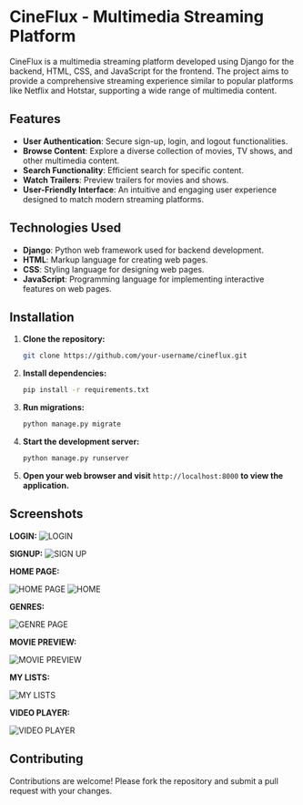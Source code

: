 # CineFlux - Multimedia Streaming Platform

CineFlux is a multimedia streaming platform developed using Django for the backend, HTML, CSS, and JavaScript for the frontend. The project aims to provide a comprehensive streaming experience similar to popular platforms like Netflix and Hotstar, supporting a wide range of multimedia content.

## Features

- **User Authentication**: Secure sign-up, login, and logout functionalities.
- **Browse Content**: Explore a diverse collection of movies, TV shows, and other multimedia content.
- **Search Functionality**: Efficient search for specific content.
- **Watch Trailers**: Preview trailers for movies and shows.
- **User-Friendly Interface**: An intuitive and engaging user experience designed to match modern streaming platforms.

## Technologies Used

- **Django**: Python web framework used for backend development.
- **HTML**: Markup language for creating web pages.
- **CSS**: Styling language for designing web pages.
- **JavaScript**: Programming language for implementing interactive features on web pages.

## Installation

1. **Clone the repository:**

    ```bash
    git clone https://github.com/your-username/cineflux.git
    ```

2. **Install dependencies:**

    ```bash
    pip install -r requirements.txt
    ```

3. **Run migrations:**

    ```bash
    python manage.py migrate
    ```

4. **Start the development server:**

    ```bash
    python manage.py runserver
    ```

5. **Open your web browser and visit** `http://localhost:8000` **to view the application.**

## Screenshots
**LOGIN:**
![LOGIN](https://github.com/nandu1331/CineFlux/assets/116256681/e2f051b7-6e6c-49cc-91cc-5f5d90c80954)

**SIGNUP:**
![SIGN UP](https://github.com/nandu1331/CineFlux/assets/116256681/f0c18cce-44ac-457b-a52f-982e22bbeaa2)

**HOME PAGE:**

![HOME PAGE](https://github.com/nandu1331/CineFlux/assets/116256681/c76798b3-f56b-43a5-93e3-db3d54759a22)
![HOME](https://github.com/nandu1331/CineFlux/assets/116256681/0d92b7d1-befe-477f-9e9b-ed74cd26b574)

**GENRES:**

![GENRE PAGE](https://github.com/nandu1331/CineFlux/assets/116256681/08e6bf71-e838-4e65-bc5a-03023b36df38)

**MOVIE PREVIEW:**

![MOVIE PREVIEW](https://github.com/nandu1331/CineFlux/assets/116256681/c5dc8a9e-c519-4515-9738-25f7fd64bf8e)

**MY LISTS:**

![MY LISTS](https://github.com/nandu1331/CineFlux/assets/116256681/f21c2f4a-3ac3-4405-a551-73dbe26962ca)

**VIDEO PLAYER:**

![VIDEO PLAYER](https://github.com/nandu1331/CineFlux/assets/116256681/05c0867b-0c2e-4b90-9993-b313ced6786b)

## Contributing

Contributions are welcome! Please fork the repository and submit a pull request with your changes.


